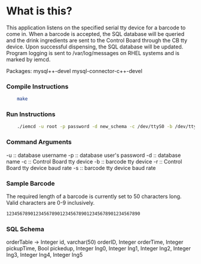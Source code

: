 # What is this?
This application listens on the specified serial tty device for a barcode to
come in. When a barcode is accepted, the SQL database will be queried and the 
drink ingredients are sent to the Control Board through the CB tty device.
Upon successful dispensing, the SQL database will be updated. Program logging 
is sent to /var/log/messages on RHEL systems and is marked by iemcd.

Packages:
mysql++-devel mysql-connector-c++-devel

### Compile Instructions
```bash
    make
```

### Run Instructions
```bash
    ./iemcd -u root -p password -d new_schema -c /dev/ttyS0 -b /dev/ttyS1 -r B38400 -s B38400
```
### Command Arguments
-u :: database username
-p :: database user's password
-d :: database name
-c :: Control Board tty device
-b :: barcode tty device
-r :: Control Board tty device baud rate
-s :: barcode tty device baud rate

### Sample Barcode
The required length of a barcode is currently set to 50 characters long. Valid characters are 0-9 inclusively.

```bash
12345678901234567890123456789012345678901234567890
```

### SQL Schema
orderTable ->
        Integer id,
        varchar(50) orderID,
        Integer orderTime,
        Integer pickupTime,
        Bool pickedup,
        Integer Ing0,
        Integer Ing1,
        Integer Ing2,
        Integer Ing3,
        Integer Ing4,
        Integer Ing5